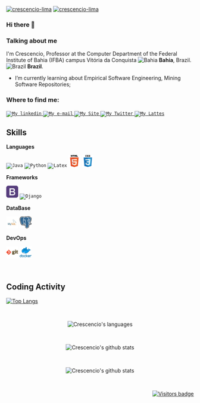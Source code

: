 [![crescencio-lima](https://img.shields.io/badge/crescencio--lima-website-green?colorA=61c265&colorB=4CAF50&style=for-the-badge)](https://www.crescenciolima.com)
[![crescencio-lima](https://img.shields.io/badge/crescencio--lima-channel-green?colorA=ef5350&colorB=d32f2f&style=for-the-badge)](https://www.youtube.com/c/CrescencioLima/)



### Hi there 👋


<!--
**cretchas/cretchas** is a ✨ _special_ ✨ repository because its `README.md` (this file) appears on your GitHub profile.

Here are some ideas to get you started:

- 🔭 I’m currently working on ...
- 🌱 I’m currently learning ...
- 👯 I’m looking to collaborate on ...
- 🤔 I’m looking for help with ...
- 💬 Ask me about ...
- 📫 How to reach me: ...
- 😄 Pronouns: ...
- ⚡ Fun fact: ...
-->

### Talking about me

<p>
  I'm Crescencio, Professor at the Computer Department of the Federal Institute of Bahia (IFBA) campus Vitória da Conquista <img width="16" src="https://upload.wikimedia.org/wikipedia/commons/2/28/Bandeira_da_Bahia.svg" alt="Bahia" />
  <b>Bahia</b>, Brazil.
  <img width="16" src="https://upload.wikimedia.org/wikipedia/en/0/05/Flag_of_Brazil.svg" alt="Brazil" />
  <b>Brazil</b>.
</p>

- I’m currently learning about Empirical Software Engineering, Mining Software Repositories; 

### Where to find me:

<a href="https://www.linkedin.com/in/crescencio-lima-63b66320/">
  <code><img alt="My linkedin" width="28" src="https://simpleicons.org/icons/linkedin.svg" /></code>
</a>

<a href="mailto:crescencio@gmail.com">
  <code><img alt="My e-mail" width="32" src="https://simpleicons.org/icons/maildotru.svg" /></code>
</a>

<a href="https://www.crescenciolima.com/">
  <code><img alt="My Site" width="28" src="https://simpleicons.org/icons/homeassistantcommunitystore.svg" /></code>
</a>

<a href="https://twitter.com/cretchas">
  <code><img alt="My Twitter" width="28" src="https://simpleicons.org/icons/twitter.svg" /></code>
</a>

<a href="http://lattes.cnpq.br/9104143705992817">
  <code><img alt="My Lattes" width="28" src="http://simpleicon.com/wp-content/uploads/note-64x64.png" /></code>
</a>

<br/>

## Skills

**Languages**

<code><img height="32" src="https://simpleicons.org/icons/java.svg" alt="Java"/></code>
<code><img height="32" src="https://simpleicons.org/icons/python.svg" alt="Python"/></code>
<code><img height="32" src="https://encrypted-tbn0.gstatic.com/images?q=tbn:ANd9GcRCS9H0CRX9PaTJBa0v64U7WZilTZtW2HIACg&usqp=CAU" alt="Latex"/></code>
<code><img height="32" src="https://raw.githubusercontent.com/github/explore/80688e429a7d4ef2fca1e82350fe8e3517d3494d/topics/html/html.png" alt="HTML5"/></code>
<code><img height="32" src="https://raw.githubusercontent.com/github/explore/80688e429a7d4ef2fca1e82350fe8e3517d3494d/topics/css/css.png" alt="CSS"/></code>

**Frameworks**

<code><img height="32" src="https://raw.githubusercontent.com/github/explore/80688e429a7d4ef2fca1e82350fe8e3517d3494d/topics/bootstrap/bootstrap.png" alt="Bootstrap"/></code>
<code><img height="32" src="https://icon-library.com/images/django-icon/django-icon-0.jpg" alt="Django"/></code>


**DataBase**

<code><img height="32" src="https://raw.githubusercontent.com/github/explore/80688e429a7d4ef2fca1e82350fe8e3517d3494d/topics/mysql/mysql.png" alt="MySQL"/></code>
<code><img height="32" src="https://raw.githubusercontent.com/github/explore/80688e429a7d4ef2fca1e82350fe8e3517d3494d/topics/postgresql/postgresql.png" alt="PostegreSQL"/></code>

**DevOps**

<code><img height="32" src="https://raw.githubusercontent.com/github/explore/80688e429a7d4ef2fca1e82350fe8e3517d3494d/topics/git/git.png" alt="Git"/></code>
<code><img height="32" src="https://raw.githubusercontent.com/github/explore/80688e429a7d4ef2fca1e82350fe8e3517d3494d/topics/docker/docker.png" alt="Docker"/></code>


<br/>

## Coding Activity

[![Top Langs](https://github-readme-stats.vercel.app/api/top-langs/?username=cretchas&layout=compact&show_icons=true&theme=tokyonight)](https://github.com/anuraghazra/github-readme-stats)

<br/>

<p align="center">
   <img src="https://github-readme-stats.vercel.app/api/top-langs/?username=cretchas&layout=compact&theme=tokyonight" alt="Crescencio's languages" />
</p>

<br/>

<p align="center">
  <img src="https://github-readme-stats.vercel.app/api?username=cretchas&show_icons=true&theme=tokyonight" alt="Crescencio's github stats" />
</p>

<br/>

<p align="center">
  <img src="https://github-readme-streak-stats.herokuapp.com/?user=cretchas&theme=tokyonight" alt="Crescencio's github stats" />
</p>

<br/>

<p align="right">
  <a href="https://badges.pufler.dev">
      <img src="https://badges.pufler.dev/visits/cretchas/cretchas" alt="Visitors badge" />
   </a>
</p>



